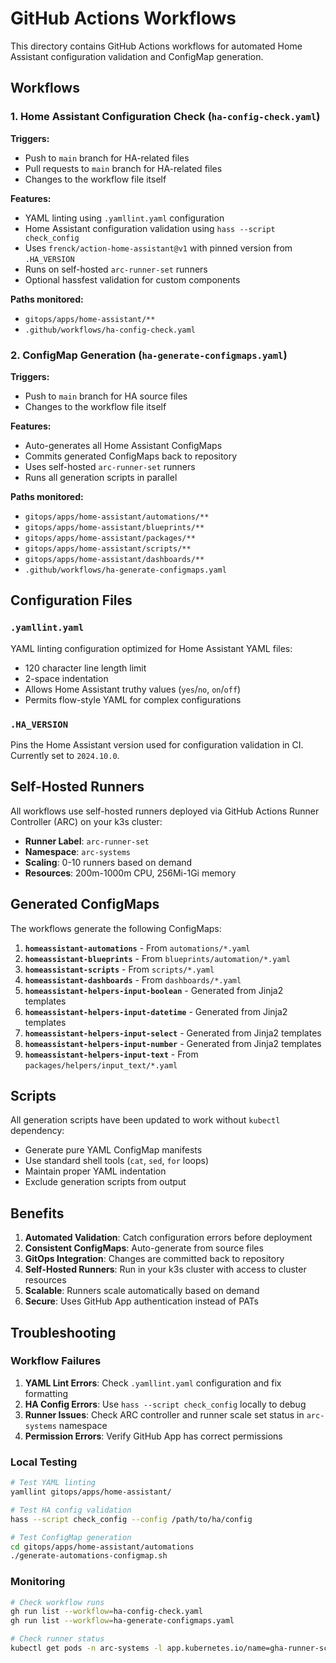 # GitHub Actions Workflows

This directory contains GitHub Actions workflows for automated Home Assistant configuration validation and ConfigMap generation.

## Workflows

### 1. Home Assistant Configuration Check (`ha-config-check.yaml`)

**Triggers:**
- Push to `main` branch for HA-related files
- Pull requests to `main` branch for HA-related files
- Changes to the workflow file itself

**Features:**
- YAML linting using `.yamllint.yaml` configuration
- Home Assistant configuration validation using `hass --script check_config`
- Uses `frenck/action-home-assistant@v1` with pinned version from `.HA_VERSION`
- Runs on self-hosted `arc-runner-set` runners
- Optional hassfest validation for custom components

**Paths monitored:**
- `gitops/apps/home-assistant/**`
- `.github/workflows/ha-config-check.yaml`

### 2. ConfigMap Generation (`ha-generate-configmaps.yaml`)

**Triggers:**
- Push to `main` branch for HA source files
- Changes to the workflow file itself

**Features:**
- Auto-generates all Home Assistant ConfigMaps
- Commits generated ConfigMaps back to repository
- Uses self-hosted `arc-runner-set` runners
- Runs all generation scripts in parallel

**Paths monitored:**
- `gitops/apps/home-assistant/automations/**`
- `gitops/apps/home-assistant/blueprints/**`
- `gitops/apps/home-assistant/packages/**`
- `gitops/apps/home-assistant/scripts/**`
- `gitops/apps/home-assistant/dashboards/**`
- `.github/workflows/ha-generate-configmaps.yaml`

## Configuration Files

### `.yamllint.yaml`
YAML linting configuration optimized for Home Assistant YAML files:
- 120 character line length limit
- 2-space indentation
- Allows Home Assistant truthy values (`yes`/`no`, `on`/`off`)
- Permits flow-style YAML for complex configurations

### `.HA_VERSION`
Pins the Home Assistant version used for configuration validation in CI. Currently set to `2024.10.0`.

## Self-Hosted Runners

All workflows use self-hosted runners deployed via GitHub Actions Runner Controller (ARC) on your k3s cluster:

- **Runner Label**: `arc-runner-set`
- **Namespace**: `arc-systems`
- **Scaling**: 0-10 runners based on demand
- **Resources**: 200m-1000m CPU, 256Mi-1Gi memory

## Generated ConfigMaps

The workflows generate the following ConfigMaps:

1. **`homeassistant-automations`** - From `automations/*.yaml`
2. **`homeassistant-blueprints`** - From `blueprints/automation/*.yaml`
3. **`homeassistant-scripts`** - From `scripts/*.yaml`
4. **`homeassistant-dashboards`** - From `dashboards/*.yaml`
5. **`homeassistant-helpers-input-boolean`** - Generated from Jinja2 templates
6. **`homeassistant-helpers-input-datetime`** - Generated from Jinja2 templates
7. **`homeassistant-helpers-input-select`** - Generated from Jinja2 templates
8. **`homeassistant-helpers-input-number`** - Generated from Jinja2 templates
9. **`homeassistant-helpers-input-text`** - From `packages/helpers/input_text/*.yaml`

## Scripts

All generation scripts have been updated to work without `kubectl` dependency:
- Generate pure YAML ConfigMap manifests
- Use standard shell tools (`cat`, `sed`, `for` loops)
- Maintain proper YAML indentation
- Exclude generation scripts from output

## Benefits

1. **Automated Validation**: Catch configuration errors before deployment
2. **Consistent ConfigMaps**: Auto-generate from source files
3. **GitOps Integration**: Changes are committed back to repository
4. **Self-Hosted Runners**: Run in your k3s cluster with access to cluster resources
5. **Scalable**: Runners scale automatically based on demand
6. **Secure**: Uses GitHub App authentication instead of PATs

## Troubleshooting

### Workflow Failures

1. **YAML Lint Errors**: Check `.yamllint.yaml` configuration and fix formatting
2. **HA Config Errors**: Use `hass --script check_config` locally to debug
3. **Runner Issues**: Check ARC controller and runner scale set status in `arc-systems` namespace
4. **Permission Errors**: Verify GitHub App has correct permissions

### Local Testing

```bash
# Test YAML linting
yamllint gitops/apps/home-assistant/

# Test HA config validation
hass --script check_config --config /path/to/ha/config

# Test ConfigMap generation
cd gitops/apps/home-assistant/automations
./generate-automations-configmap.sh
```

### Monitoring

```bash
# Check workflow runs
gh run list --workflow=ha-config-check.yaml
gh run list --workflow=ha-generate-configmaps.yaml

# Check runner status
kubectl get pods -n arc-systems -l app.kubernetes.io/name=gha-runner-scale-set
```
